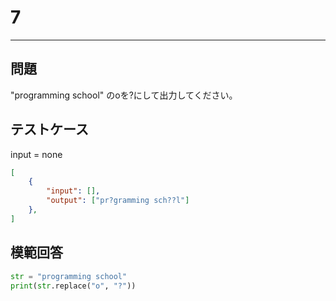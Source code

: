 # 7

---
## 問題

"programming school" のoを?にして出力してください。

## テストケース
input = none
```json
[
	{
		"input": [],
		"output": ["pr?gramming sch??l"]
  	},
]
```

## 模範回答
```python
str = "programming school"
print(str.replace("o", "?"))
```